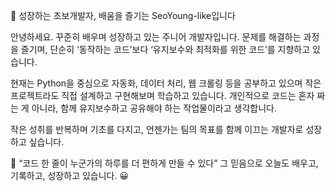 🌱 성장하는 초보개발자, 배움을 즐기는 SeoYoung-like입니다

안녕하세요. 
꾸준히 배우며 성장하고 있는 주니어 개발자입니다.
문제를 해결하는 과정을 즐기며, 단순히 ‘동작하는 코드’보다 ‘유지보수와 최적화를 위한 코드’를 지향하고 있습니다.

현재는 Python을 중심으로 자동화, 데이터 처리, 웹 크롤링 등을 공부하고 있으며
작은 프로젝트라도 직접 설계하고 구현해보며 학습하고 있습니다.
개인적으로 코드는 혼자 짜는 게 아니라, 함께 유지보수하고 공유해야 하는 작업물이라고 생각합니다.

작은 성취를 반복하며 기초를 다지고, 언젠가는 팀의 목표를 함께 이끄는 개발자로 성장하고 싶습니다.

📘 “코드 한 줄이 누군가의 하루를 더 편하게 만들 수 있다”
그 믿음으로 오늘도 배우고, 기록하고, 성장하고 있습니다. 😀
